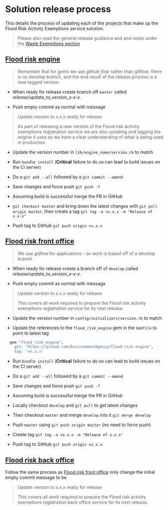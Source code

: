 # Solution release process

This details the process of updating each of the projects that make up the Flood Risk Activity
Exemptions service solution.

> Please also read the general release guidance and and notes under the
[Waste Exemptions section]((/services/wex/solution-release-process.md))

## [Flood risk engine](https://github.com/EnvironmentAgency/flood-risk-engine)

> Remember that for gems we use *github flow* rather than gitflow; there is no develop branch, and
the end result of the release process is a new tagged version.

- When ready for release create branch off `master` called *release/update_to_version_x-x-x*.

- Push empty commit as normal with message

> Update version to x.x.x ready for release
>
> As part of releasing a new version of the Flood risk activity exemptions
registration service we are also updating and
tagging the engine it uses so we have a clear understanding of what is being used in production.

- Update the version number in `lib/engine_name/version.rb` to match

- Run `bundle install` (**Critical** failure to do so can lead to build issues on the CI server)

- Do a `git add --all` followed by a `git commit --amend`

- Save changes and force push `git push -f`

- Assuming build is successful merge the PR in GitHub

- `git checkout master` and bring down the latest changes with `git pull origin master`, then create
  a tag `git tag -a vx.x.x -m "Release of x.x.x"`

- Push tag to GitHub `git push origin vx.x.x`

## [Flood risk front office](https://github.com/EnvironmentAgency/flood-risk-front-office)

> We use *gitflow* for applications - so work is based off of a develop branch

- When ready for release create a branch off of `develop` called *release/update_to_version_x-x-x*.

- Push empty commit as normal with message

> Update version to x.x.x ready for release
>
> This covers all work required to prepare the Flood risk activity exemptions registration
> service for its next release.

- Update the version number in `config/initializers/version.rb` to match

- Update the references to the `flood_risk_engine` gem in the `Gemfile` to point to latest tag

```ruby
  gem "flood_risk_engine",
    git: "https://github.com/EnvironmentAgency/flood-risk-engine",
    tag: "vx.x.x"
```

- Run `bundle install` (**Critical** failure to do so can lead to build issues on the CI server)

- Do a `git add --all` followed by a `git commit --amend`

- Save changes and force push `git push -f`

- Assuming build is successful merge the PR in GitHub

- Locally checkout `develop` and `git pull` to get latest changes

- Then checkout `master` and merge `develop` into it `git merge develop`

- Push `master` using `git push origin master` (no need to force push)

- Create tag `git tag -a vx.x.x -m "Release of x.x.x"`

- Push tag to GitHub `git push origin vx.x.x`

## [Flood risk back office](https://github.com/EnvironmentAgency/waste-exemptions-back-office)

Follow the same process as [Flood risk front office](#user-content-flood-risk-front-office) only change
the initial empty commit message to be

> Update version to x.x.x ready for release
>
> This covers all work required to prepare the Flood risk activity exemptions
> registration back office service for its next release.

